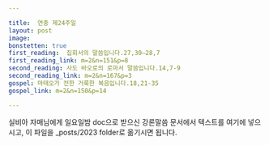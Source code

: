 ```yaml
---

title:  연중 제24주일
layout: post 
image:  
bonstetten: true
first_reading:  집회서의 말씀입니다.27,30―28,7
first_reading_link: m=2&n=151&p=8
second_reading: 사도 바오로의 로마서 말씀입니다.14,7-9
second_reading_link: m=2&n=167&p=3
gospel: 마태오가 전한 거룩한 복음입니다.18,21-35
gospel_link: m=2&n=150&p=14

---
```



실비아 자매님에게 일요일밤 doc으로 받으신
강론말씀 문서에서
텍스트를 여기에 넣으시고,
이 파일을 _posts/2023 folder로 옮기시면 됩니다.
